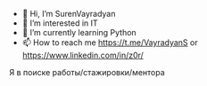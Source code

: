- 👋 Hi, I’m SurenVayradyan
- 👀 I’m interested in IT
- 🌱 I’m currently learning Python
- 📫 How to reach me https://t.me/VayradyanS or https://www.linkedin.com/in/z0r/

Я в поиске работы/стажировки/ментора

